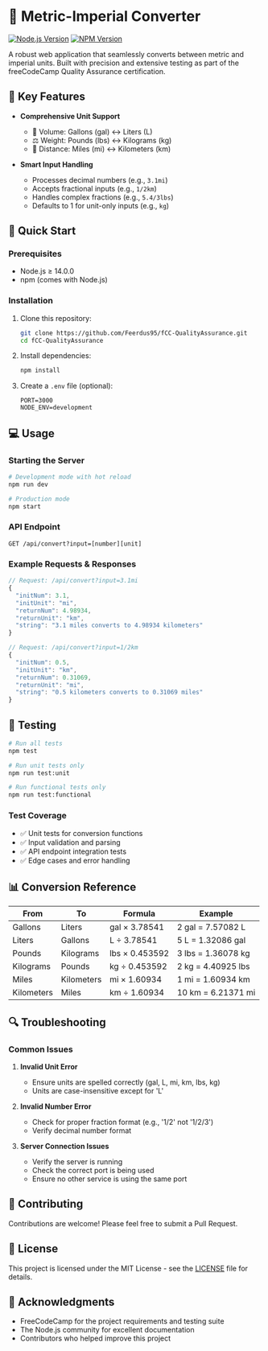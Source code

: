 # 🔄 Metric-Imperial Converter

[![Node.js Version](https://img.shields.io/badge/node-%3E%3D14.0.0-brightgreen.svg)](https://nodejs.org/)
[![NPM Version](https://img.shields.io/badge/npm-latest-blue.svg)](https://www.npmjs.com/)

A robust web application that seamlessly converts between metric and imperial units. Built with precision and extensive testing as part of the freeCodeCamp Quality Assurance certification.

## 🌟 Key Features

- **Comprehensive Unit Support**
  - 🌊 Volume: Gallons (gal) ↔️ Liters (L)
  - ⚖️ Weight: Pounds (lbs) ↔️ Kilograms (kg)
  - 📏 Distance: Miles (mi) ↔️ Kilometers (km)

- **Smart Input Handling**
  - Processes decimal numbers (e.g., `3.1mi`)
  - Accepts fractional inputs (e.g., `1/2km`)
  - Handles complex fractions (e.g., `5.4/3lbs`)
  - Defaults to 1 for unit-only inputs (e.g., `kg`)

## 🚀 Quick Start

### Prerequisites
- Node.js ≥ 14.0.0
- npm (comes with Node.js)

### Installation

1. Clone this repository:
   ```bash
   git clone https://github.com/Feerdus95/fCC-QualityAssurance.git
   cd fCC-QualityAssurance
   ```

2. Install dependencies:
   ```bash
   npm install
   ```

3. Create a `.env` file (optional):
   ```env
   PORT=3000
   NODE_ENV=development
   ```

## 💻 Usage

### Starting the Server

```bash
# Development mode with hot reload
npm run dev

# Production mode
npm start
```

### API Endpoint

```http
GET /api/convert?input=[number][unit]
```

### Example Requests & Responses

```javascript
// Request: /api/convert?input=3.1mi
{
  "initNum": 3.1,
  "initUnit": "mi",
  "returnNum": 4.98934,
  "returnUnit": "km",
  "string": "3.1 miles converts to 4.98934 kilometers"
}

// Request: /api/convert?input=1/2km
{
  "initNum": 0.5,
  "initUnit": "km",
  "returnNum": 0.31069,
  "returnUnit": "mi",
  "string": "0.5 kilometers converts to 0.31069 miles"
}
```

## 🧪 Testing

```bash
# Run all tests
npm test

# Run unit tests only
npm run test:unit

# Run functional tests only
npm run test:functional
```

### Test Coverage
- ✅ Unit tests for conversion functions
- ✅ Input validation and parsing
- ✅ API endpoint integration tests
- ✅ Edge cases and error handling

## 📊 Conversion Reference

| From      | To        | Formula           | Example                |
|-----------|-----------|-------------------|------------------------|
| Gallons   | Liters    | gal × 3.78541    | 2 gal = 7.57082 L     |
| Liters    | Gallons   | L ÷ 3.78541      | 5 L = 1.32086 gal     |
| Pounds    | Kilograms | lbs × 0.453592   | 3 lbs = 1.36078 kg    |
| Kilograms | Pounds    | kg ÷ 0.453592    | 2 kg = 4.40925 lbs    |
| Miles     | Kilometers| mi × 1.60934     | 1 mi = 1.60934 km     |
| Kilometers| Miles     | km ÷ 1.60934     | 10 km = 6.21371 mi    |

## 🔍 Troubleshooting

### Common Issues

1. **Invalid Unit Error**
   - Ensure units are spelled correctly (gal, L, mi, km, lbs, kg)
   - Units are case-insensitive except for 'L'

2. **Invalid Number Error**
   - Check for proper fraction format (e.g., '1/2' not '1/2/3')
   - Verify decimal number format

3. **Server Connection Issues**
   - Verify the server is running
   - Check the correct port is being used
   - Ensure no other service is using the same port

## 🤝 Contributing

Contributions are welcome! Please feel free to submit a Pull Request.

## 📝 License

This project is licensed under the MIT License - see the [LICENSE](LICENSE) file for details.

## 🙏 Acknowledgments

- FreeCodeCamp for the project requirements and testing suite
- The Node.js community for excellent documentation
- Contributors who helped improve this project